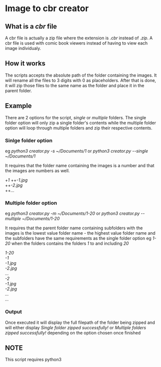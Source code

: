 # Image to cbr creator 
## What is a *cbr* file
 
A cbr file is actually a zip file where the extension is *.cbr* instead of *.zip*. 
A cbr file is used with comic book viewers instead of having to view each image 
individualy. 

## How it works

The scripts accepts the absolute path of the folder containing the images. It will 
rename all the files to 3 digits with 0 as placeholders. After that is done, it will 
zip those files to the same name as the folder and place it in the parent folder. 

## Example

There are 2 options for the script, *single* or *multiple* folders. The single folder 
option will only zip a single folder's contents while the multiple folder option 
will loop through multiple folders and zip their respective contents.

### Sinlge folder option

eg *python3 creator.py -s ~/Documents/1* 
or 
*python3 creator.py --single ~/Documents/1* 

It requires that the folder name containing the images is a number and that the 
images are numbers as well.

+*1* 
++*-1.jpg*  
++*-2.jpg*  
++*...*  

### Multiple folder option

eg *python3 creator.py -m ~/Documents/1-20* 
or 
*python3 creator.py --multiple ~/Documents/1-20*

It requires that the parent folder name containing subfolders with the images is the 
lowest value folder name *-* the highest value folder name and the subfolders have the
same requirements as the single folder option
eg *1-20* when the folders contains the folders *1* to and including *20*

*1-20*  
    *-1*  
        *-1.jpg*  
        *-2.jpg*  
        *...*  
    *-2*  
        *-1.jpg*  
        *-2.jpg*  
        *...*  
    *...*  

### Output

Once executed it will display the full filepath of the folder being zipped and will either
display *Single folder zipped successfully!* or *Multiple folders zipped successfully!* 
depending on the option chosen once finished

## NOTE
This script requires python3